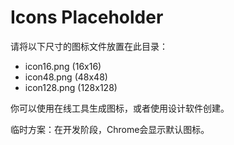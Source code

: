 # Icons Placeholder

请将以下尺寸的图标文件放置在此目录：

- icon16.png (16x16)
- icon48.png (48x48)
- icon128.png (128x128)

你可以使用在线工具生成图标，或者使用设计软件创建。

临时方案：在开发阶段，Chrome会显示默认图标。
